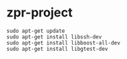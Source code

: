# zpr-project

```
sudo apt-get update
sudo apt-get install libssh-dev
sudo apt-get install libboost-all-dev
sudo apt-get install libgtest-dev
```